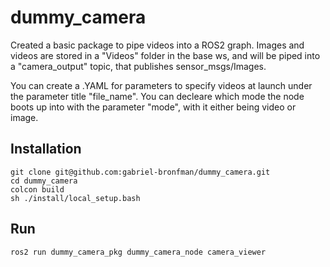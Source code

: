 # dummy_camera

Created a basic package to pipe videos into a ROS2 graph. Images and videos are stored in a "Videos" folder in the base ws, and will be piped into a "camera_output" topic, 
that publishes sensor_msgs/Images. 

You can create a .YAML for parameters to specify videos at launch under the parameter title "file_name". You can decleare which mode the node boots up into with the parameter
"mode", with it either being video or image.

## Installation
```
git clone git@github.com:gabriel-bronfman/dummy_camera.git
cd dummy_camera
colcon build
sh ./install/local_setup.bash
```

## Run
```
ros2 run dummy_camera_pkg dummy_camera_node camera_viewer
```